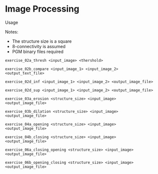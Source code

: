 Image Processing
================

Usage

Notes:

- The structure size is a square
- 8-connectivity is assumed
- PGM binary files required


```
exercise_02a_thresh <input_image> <thershold>

exercise_02b_compare <input_image_1> <input_image_2> <output_text_file>

exercise_02d_inf <input_image_1> <input_image_2> <output_image_file>

exercise_02d_sup <input_image_1> <input_image_2> <output_image_file>

exercise_03a_erosion <structure_size> <input_image> <output_image_file>

exercise_03b_dilation <structure_size> <input_image> <output_image_file>

exercise_04a_opening <structure_size> <input_image> <output_image_file>

exercise_04b_closing <structure_size> <input_image> <output_image_file>

exercise_06a_closing_opening <structure_size> <input_image> <output_image_file>

exercise_06b_opening_closing <structure_size> <input_image> <output_image_file>

```
